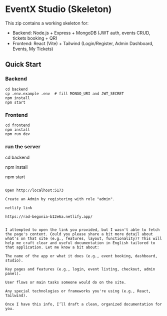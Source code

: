 # EventX Studio (Skeleton)

This zip contains a working skeleton for:
- Backend: Node.js + Express + MongoDB (JWT auth, events CRUD, tickets booking + QR)
- Frontend: React (Vite) + Tailwind (Login/Register, Admin Dashboard, Events, My Tickets)

## Quick Start

### Backend
```
cd backend
cp .env.example .env  # fill MONGO_URI and JWT_SECRET
npm install
npm start
```

### Frontend
```
cd frontend
npm install
npm run dev
```
### run the server

cd backend

npm install

npm start


```

Open http://localhost:5173

Create an Admin by registering with role "admin".

netlify link

https://rad-begonia-b12e6a.netlify.app/


I attempted to open the link you provided, but I wasn't able to fetch the page's content. Could you please share a bit more detail about what's on that site (e.g., features, layout, functionality)? This will help me craft clear and useful documentation in English tailored to that application. Let me know a bit about:

The name of the app or what it does (e.g., event booking, dashboard, studio).

Key pages and features (e.g., login, event listing, checkout, admin panel).

User flows or main tasks someone would do on the site.

Any special technologies or frameworks you're using (e.g., React, Tailwind).

Once I have this info, I’ll draft a clean, organized documentation for you.
